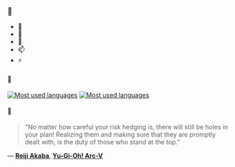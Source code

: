 ### 👋

- 🔭
- 🌱
- 💬
- 📫
- ⚡

#### 🧏

[![Most used languages](https://github-readme-stats-aynah.vercel.app/api/top-langs/?username=aynh&theme=solarized-dark&langs_count=6&layout=compact&hide_title=true)](https://github.com/anuraghazra/github-readme-stats#gh-dark-mode-only)
[![Most used languages](https://github-readme-stats-aynah.vercel.app/api/top-langs/?username=aynh&theme=solarized-light&langs_count=6&layout=compact&hide_title=true)](https://github.com/anuraghazra/github-readme-stats#gh-light-mode-only)

#### 💬

> "No matter how careful your risk hedging is, there will still be holes in your plan! Realizing them and making sure that they are promptly dealt with, is the duty of those who stand at the top."

&mdash; [**Reiji Akaba**](https://myanimelist.net/character.php?q=Reiji%20Akaba&cat=character), [**Yu-Gi-Oh! Arc-V**](https://myanimelist.net/search/all?q=Yu-Gi-Oh!%20Arc-V&cat=all)
